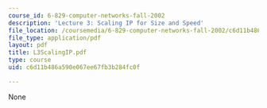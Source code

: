 ```yaml
---
course_id: 6-829-computer-networks-fall-2002
description: 'Lecture 3: Scaling IP for Size and Speed'
file_location: /coursemedia/6-829-computer-networks-fall-2002/c6d11b486a590e067ee67fb3b284fc0f_L3ScalingIP.pdf
file_type: application/pdf
layout: pdf
title: L3ScalingIP.pdf
type: course
uid: c6d11b486a590e067ee67fb3b284fc0f

---
```

None